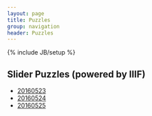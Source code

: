 ```yaml
---
layout: page
title: Puzzles
group: navigation
header: Puzzles
---
```

{% include JB/setup %}

## Slider Puzzles (powered by IIIF)
* [20160523](/2016-05-23-slide_puzzle.html)
* [20160524](/2016-05-24-slide_puzzle.html)
* [20160525](/2016-05-25-slide_puzzle.html)